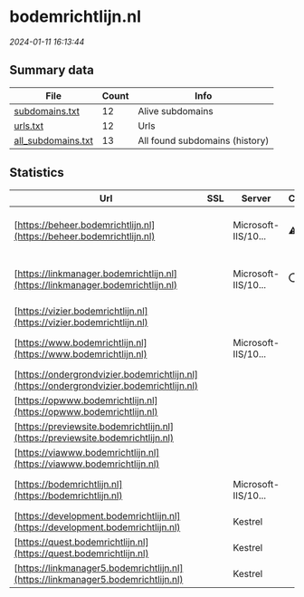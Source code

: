 # bodemrichtlijn.nl
*2024-01-11 16:13:44*
## Summary data
| File       | Count | Info |
|------------|-------|------|
|[subdomains.txt](/data/bodemrichtlijn.nl/subdomains.txt)|12|Alive subdomains|
|[urls.txt](/data/bodemrichtlijn.nl/urls.txt)|12|Urls|
|[all_subdomains.txt](/data/bodemrichtlijn.nl/all_subdomains.txt)|13|All found subdomains (history)|
## Statistics
| Url | SSL | Server | Cookie | HSTS | CSP | XFO | XXP | RP | Tech |Title |
|------------|-------|------|------|------|------|------|------|------|------|------|
|[https://beheer.bodemrichtlijn.nl](https://beheer.bodemrichtlijn.nl)| |Microsoft-IIS/10...|:warning: | | | | | 3:white_check_mark: |Azure IIS:10.0 Microsoft ASP.NET:4.0.30319 Windows Server|Object moved|
|[https://linkmanager.bodemrichtlijn.nl](https://linkmanager.bodemrichtlijn.nl)| |Microsoft-IIS/10...|:o: | | | | | 3:white_check_mark: |Azure IIS:10.0 Microsoft ASP.NET:4.0.30319 Windows Server|Object moved|
|[https://vizier.bodemrichtlijn.nl](https://vizier.bodemrichtlijn.nl)| || | | | | | 3:white_check_mark: ||Microsoft Azure...|
|[https://www.bodemrichtlijn.nl](https://www.bodemrichtlijn.nl)| |Microsoft-IIS/10...| | | | | | 3:white_check_mark: |IIS:10.0 Microsoft ASP.NET:4.0.30319 Windows Server|Home | Bodemrich...|
|[https://ondergrondvizier.bodemrichtlijn.nl](https://ondergrondvizier.bodemrichtlijn.nl)| || | | | | | 3:white_check_mark: ||Microsoft Azure...|
|[https://opwww.bodemrichtlijn.nl](https://opwww.bodemrichtlijn.nl)| || | | | | | 3:white_check_mark: ||Microsoft Azure...|
|[https://previewsite.bodemrichtlijn.nl](https://previewsite.bodemrichtlijn.nl)| || | | | | | 3:white_check_mark: ||Microsoft Azure...|
|[https://viawww.bodemrichtlijn.nl](https://viawww.bodemrichtlijn.nl)| || | | | | | 3:white_check_mark: ||Microsoft Azure...|
|[https://bodemrichtlijn.nl](https://bodemrichtlijn.nl)| |Microsoft-IIS/10...| | | | | | 3:white_check_mark: |IIS:10.0 Microsoft ASP.NET Windows Server|Document Moved|
|[https://development.bodemrichtlijn.nl](https://development.bodemrichtlijn.nl)| |Kestrel| |:white_check_mark: | | | | 3:white_check_mark: |HSTS Kestrel Microsoft ASP.NET|RWS Bodemrichtli...|
|[https://quest.bodemrichtlijn.nl](https://quest.bodemrichtlijn.nl)| |Kestrel| |:white_check_mark: | | | | 3:white_check_mark: |HSTS Kestrel Microsoft ASP.NET|Knowmax Quest|
|[https://linkmanager5.bodemrichtlijn.nl](https://linkmanager5.bodemrichtlijn.nl)| |Kestrel| |:white_check_mark: | | | | 3:white_check_mark: |HSTS Kestrel Microsoft ASP.NET|Knowmax Link Man...|